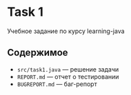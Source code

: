 # Task 1

Учебное задание по курсу learning-java

## Содержимое
- `src/task1.java` — решение задачи
- `REPORT.md` — отчет о тестировании
- `BUGREPORT.md` — баг-репорт